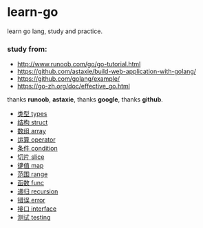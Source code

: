 # learn-go
learn go lang, study and practice.

### study from:
- http://www.runoob.com/go/go-tutorial.html
- https://github.com/astaxie/build-web-application-with-golang/
- https://github.com/golang/example/
- https://go-zh.org/doc/effective_go.html

thanks **runoob**, **astaxie**, thanks **google**, thanks **github**.

- [类型 types](basic/types)
- [结构 struct](basic/struct)
- [数组 array](basic/array)
- [运算 operator](basic/operator)
- [条件 condition](basic/condition)
- [切片 slice](basic/slice)
- [键值 map](basic/map)
- [范围 range](basic/range)
- [函数 func](basic/func)
- [递归 recursion](basic/recursion)
- [错误 error](basic/error)
- [接口 interface](basic/interface)
- [测试 testing](basic/testing)

